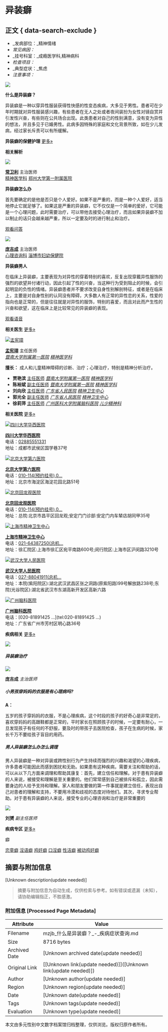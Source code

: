 # 异装癖

## 正文 { data-search-exclude }


- _发病部位：_精神情绪
- _常见病因：_
- _挂号科室：_成瘾医学科,精神病科
- _检查项目：_
- _典型症状：_焦虑
- _注意事项：_

![](https://img01.yilianmeiti.com/project/diseasesymptom/2024/01/19/17/d906ca228d01000064ecbc104c9b0a00.jpg)

**什么是异装癖？**

异装癖是一种以穿异性服装获得性快感的性变态疾病，大多见于男性。患者可在少年时期就对异性服装感兴趣，有些患者在无人之处或者夜间装扮为女性对镜自赏并引发性兴奋，有些则在公共场合出现。此类患者对自己的性别满意，没有变为异性的想法，并且多见于已婚男性。此病多因特殊的家庭和文化背景所致，如在少儿发病，经过家长斥责可以有所缓解。

**异装癖的保健护理** [更多»](https://mzjb.yilianmeiti.com/zs/article/1350/1.html)

**相关解析**

![](https://img01.yilianmeiti.com/project/doctor/2020/03/24/16/b329650d710100001ca5521c0c590f00.jpeg)

**[常卫利](https://mzys.yilianmeiti.com/346045/)** 主治医师  
[精神医学科](https://mzyy.yilianmeiti.com/5670/) [郑州大学第一附属医院](https://mzyy.yilianmeiti.com/5670/)

**异装癖怎么办**

首先要确定的是他是否只是个人爱好。如果不是严重的，而是一种个人爱好，适当地停止它就足够了。如果这是严重的异装癖，它不仅仅是一个简单的爱好，它可能是一个心理问题，此时需要治疗，可以带他去接受心理治疗，而且如果异装癖不加以制止的话只会越来越严重，所以一定要及时的进行制止和治疗。

[观看问答](https://m.yilianmeiti.com/question/4020121.html)

![](https://img01.yilianmeiti.com/project/doctor/2020/03/24/16/56a8550d710100001ca5521c0c630a00.jpeg)

**[庞吉成](https://mzys.yilianmeiti.com/667/)** 主治医师  
[心理咨询科](https://mzyy.yilianmeiti.com/437/) [淄博市妇幼保健院](https://mzyy.yilianmeiti.com/437/)

**异装癖男人**

在临床上异装癖，主要表现为对异性的穿着特别的喜欢，反复出现穿戴异性服饰的强烈的欲望并付诸行动，因此引起了性的兴奋，当这种行为受到阻止的时候，会引起明显的负性的情绪。异装癖患者并不要求改变自身性别解剖特征，或者是在临床上，主要是对自身性别的认同没有障碍，大多数人有正常的异性恋的关系，性爱的指向也是正常的，但是往往就是对异性的服饰，特别的喜爱，而且对此而产生性的兴奋和欲望，这在临床上是比较常见的异装癖的表现。

[观看语音](https://m.yilianmeiti.com/audio/229763.html)

**相关医生** [更多»](https://mzys.yilianmeiti.com)

[![孟宪璋](https://img01.yilianmeiti.com/project/doctor/2020/06/15/17/8dd503b9720100001ca5524816021400.jpeg)](https://mzys.yilianmeiti.com/3621/)

**[孟宪璋](https://mzys.yilianmeiti.com/3621/)** 主任医师  
[_暨南大学附属第一医院_](https://mzyy.yilianmeiti.com/4/) [_精神医学科_](https://mzyy.yilianmeiti.com/4/125988/doctor/)

**擅长：** 成人和儿童精神障碍的诊断、治疗；心理治疗，特别是精神分析治疗。

-   **贾艳滨** [主任医师](https://mzys.yilianmeiti.com/3622/) [_暨南大学附属第一医院_](https://mzyy.yilianmeiti.com/4/) [_精神医学科_](https://mzyy.yilianmeiti.com/4/125988/doctor/)
-   **陈裕斌** [副主任医师](https://mzys.yilianmeiti.com/3625/) [_暨南大学附属第一医院_](https://mzyy.yilianmeiti.com/4/) [_精神医学科_](https://mzyy.yilianmeiti.com/4/125988/doctor/)
-   **刘向欣** [主任医师](https://mzys.yilianmeiti.com/6287/) [_广东省人民医院_](https://mzyy.yilianmeiti.com/8/) [_精神卫生中心_](https://mzyy.yilianmeiti.com/8/125806/doctor/)
-   **郭光全** [副主任医师](https://mzys.yilianmeiti.com/6300/) [_广东省人民医院_](https://mzyy.yilianmeiti.com/8/) [_精神卫生中心_](https://mzyy.yilianmeiti.com/8/125806/doctor/)
-   **徐莉萍** [主任医师](https://mzys.yilianmeiti.com/130426/) [_广州医科大学附属脑科医院_](https://mzyy.yilianmeiti.com/1626/) [_儿少精神科_](https://mzyy.yilianmeiti.com/1626/9207/doctor/)

**相关医院** [更多»](https://mzyy.yilianmeiti.com)

[![四川大学华西医院](https://img01.yilianmeiti.com/project/hospital/2019/08/21/10/7415ccb36c0100001ca5525845460200.jpeg)](https://mzyy.yilianmeiti.com/447/)

**[四川大学华西医院](https://mzyy.yilianmeiti.com/447/)**  
电话：[02885551331](tel:02885551331)  
地址：成都市武侯区国学巷37号

[![北京大学第六医院](https://img01.yilianmeiti.com/project/hospital/2019/05/08/13/586cb8976a0100001ca5521017da0000.jpeg)](https://mzyy.yilianmeiti.com/1007/)

**[北京大学第六医院](https://mzyy.yilianmeiti.com/1007/)**  
电话：[010-114(预约挂号),0...](tel:010-114\(预约挂号\),0...)  
地址：北京市海淀区海淀花园北路51号

[![北京回龙观医院](https://img01.yilianmeiti.com/project/hospital/2019/05/08/13/1755b8976a0100001ca5521017c50000.jpeg)](https://mzyy.yilianmeiti.com/1269/)

**[北京回龙观医院](https://mzyy.yilianmeiti.com/1269/)**  
电话：[010-114(预约挂号),0...](tel:010-114\(预约挂号\),0...)  
地址：总院:北京市昌平区回龙观;安定门门诊部:安定门内车辇店胡同甲35号

[![上海市精神卫生中心](https://img01.yilianmeiti.com/project/hospital/2020/11/06/14/631fe89d750100001ca552e03b3b0300.jpeg)](https://mzyy.yilianmeiti.com/1372/)

**[上海市精神卫生中心](https://mzyy.yilianmeiti.com/1372/)**  
电话：[021-64387250(总机...](tel:021-64387250\(总机...)  
地址：徐汇院区:上海市徐汇区宛平南路600号;闵行院区:上海市区沪闵路3210号

[![武汉大学人民医院](https://img01.yilianmeiti.com/project/hospital/2019/05/08/13/7c46bb976a0100001ca55210173e0300.jpeg)](https://mzyy.yilianmeiti.com/6741/)

**[武汉大学人民医院](https://mzyy.yilianmeiti.com/6741/)**  
电话：[027-88041911(总机...](tel:027-88041911\(总机...)  
地址：本院(紫阳院区):湖北武汉武昌区张之洞路(原紫阳路)99号解放路238号;东院(光谷院区):湖北省武汉市东湖高新开发区高新六路

[![广州脑科医院](https://img01.yilianmeiti.com/project/hospital/2020/11/06/14/5944ff9d750100001ca552e03bdf1a00.jpeg)](https://mzyy.yilianmeiti.com/11577/)

**[广州脑科医院](https://mzyy.yilianmeiti.com/11577/)**  
电话：[020-81891425 ...](tel:020-81891425   ...)  
地址：广东省广州市芳村区明心路36号

**疾病相关** [更多»](https://mzjb.yilianmeiti.com/1350/more/)

![](https://img01.yilianmeiti.com/project/audioimg/2019/11/12/07/85c59d5e6e0100001ca5522000630200.jpeg)

##### 异装癖治疗

![](https://img01.yilianmeiti.com/project/doctor/2020/03/24/16/56a8550d710100001ca5521c0c630a00.jpeg)

**庞吉成** _主治医师_

##### 小男孩穿妈妈的衣服是有心理病吗?

**A：**

五岁的孩子穿妈妈的衣服，不是心理疾病，这个时段的孩子的好奇心是非常足的，喜欢穿妈妈的高跟鞋都是正常的，平时家长在照顾孩子的时候，一定要有耐心，一旦发现孩子有任何的不舒服，要及时的带孩子去医院检查，孩子在生病的时候，家长千万不要给孩子盲目的用药。

##### 男人异装癖怎么办怎么调理

男人异装癖是一种对异装或跨性别行为产生持续而强烈的兴趣和渴望的心理疾病，许多患者可能因此而感到困扰和无助。如果患有这种疾病，需要关注和帮助的话，可以从以下几方面来调理和帮助其康复：首先，建立信任和理解。对于患有异装癖的人来说，被接受和理解是至关重要的。他们常常感到自己被排斥和孤立，因此需要身边的人给予支持和理解。家人和朋友要做的第一件事就是建立信任，表现出自己对患者的理解和支持，不要用冷漠和歧视的态度对待他们。其次，寻求专业帮助。对于患有异装癖的人来说，接受专业的心理咨询和治疗是非常重要的

![](https://img01.yilianmeiti.com/project/doctor/2023/06/05/14/9aa4028c8801000064ecbc0017160000.png)

**刘赟** _副主任医师_

**疾病专区** [更多»](https://mzjb.yilianmeiti.com/diseasearealist.html)

癖

[恋童癖](https://mzjb.yilianmeiti.com/653/) [淫语癖](https://mzjb.yilianmeiti.com/5048/) [鸡奸癖](https://mzjb.yilianmeiti.com/5060/) [口淫癖](https://mzjb.yilianmeiti.com/5065/) [性洁癖](https://mzjb.yilianmeiti.com/5067/) [被动鸡好癖](https://mzjb.yilianmeiti.com/14483/)
<!-- tcd_original_link https://mzjb.yilianmeiti.com/1350/ -->


## 摘要与附加信息

<!-- tcd_abstract -->
[Unknown description(update needed)]
<!-- tcd_abstract_end -->

> 摘要与附加信息为自动生成，仅供检索与参考。如有错误或遗漏（未知），请协助编辑指正，不胜感激。

### 附加信息 [Processed Page Metadata]

| Attribute       | Value                                  |
|-----------------|----------------------------------------|
| Filename        | mzjb_什么是异装癖？_-_疾病症状查询.md                             |
| Size            | 8716 bytes                           |
| Archived Date   | [Unknown archived date(update needed)]                             |
| Original Link   | [[Unknown link(update needed)]]([Unknown link(update needed)])                       |
| Author          | [Unknown author(update needed)]                               |
| Region          | [Unknown region(update needed)]                               |
| Date            | [Unknown date(update needed)]                                 |
| Tags            | [Unknown tags(update needed)]                                 |
| Evaluation            | [Unknown type(update needed)]                                 |
<!-- tcd_table_end -->

本文由多元性别中文数字档案馆归档整理，仅供浏览。版权归原作者所有。
